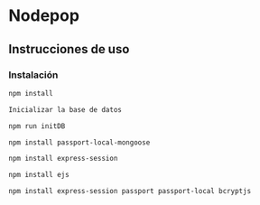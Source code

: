 # Nodepop

## Instrucciones de uso

### Instalación
```bash
npm install

Inicializar la base de datos

npm run initDB

npm install passport-local-mongoose

npm install express-session

npm install ejs

npm install express-session passport passport-local bcryptjs

